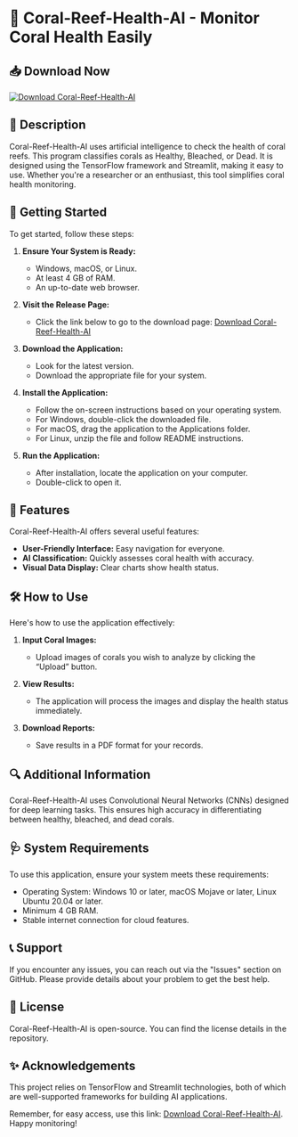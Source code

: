 # 🐠 Coral-Reef-Health-AI - Monitor Coral Health Easily

## 📥 Download Now
[![Download Coral-Reef-Health-AI](https://img.shields.io/badge/Download-Coral--Reef--Health--AI-brightgreen)](https://github.com/sayalihirkar/Coral-Reef-Health-AI/releases)

## 📖 Description
Coral-Reef-Health-AI uses artificial intelligence to check the health of coral reefs. This program classifies corals as Healthy, Bleached, or Dead. It is designed using the TensorFlow framework and Streamlit, making it easy to use. Whether you're a researcher or an enthusiast, this tool simplifies coral health monitoring.

## 🚀 Getting Started
To get started, follow these steps:

1. **Ensure Your System is Ready:**
   - Windows, macOS, or Linux.
   - At least 4 GB of RAM.
   - An up-to-date web browser.

2. **Visit the Release Page:**
   - Click the link below to go to the download page:
   [Download Coral-Reef-Health-AI](https://github.com/sayalihirkar/Coral-Reef-Health-AI/releases)

3. **Download the Application:**
   - Look for the latest version.
   - Download the appropriate file for your system.

4. **Install the Application:**
   - Follow the on-screen instructions based on your operating system.
   - For Windows, double-click the downloaded file.
   - For macOS, drag the application to the Applications folder.
   - For Linux, unzip the file and follow README instructions.

5. **Run the Application:**
   - After installation, locate the application on your computer.
   - Double-click to open it.

## 🎉 Features
Coral-Reef-Health-AI offers several useful features:
- **User-Friendly Interface:** Easy navigation for everyone.
- **AI Classification:** Quickly assesses coral health with accuracy.
- **Visual Data Display:** Clear charts show health status.

## 🛠️ How to Use
Here's how to use the application effectively:

1. **Input Coral Images:**
   - Upload images of corals you wish to analyze by clicking the “Upload” button.

2. **View Results:**
   - The application will process the images and display the health status immediately.

3. **Download Reports:**
   - Save results in a PDF format for your records.

## 🔍 Additional Information
Coral-Reef-Health-AI uses Convolutional Neural Networks (CNNs) designed for deep learning tasks. This ensures high accuracy in differentiating between healthy, bleached, and dead corals.

## 🩺 System Requirements
To use this application, ensure your system meets these requirements:
- Operating System: Windows 10 or later, macOS Mojave or later, Linux Ubuntu 20.04 or later.
- Minimum 4 GB RAM.
- Stable internet connection for cloud features.

## 📞 Support
If you encounter any issues, you can reach out via the "Issues" section on GitHub. Please provide details about your problem to get the best help.

## 📄 License
Coral-Reef-Health-AI is open-source. You can find the license details in the repository.

## ✨ Acknowledgements
This project relies on TensorFlow and Streamlit technologies, both of which are well-supported frameworks for building AI applications.

Remember, for easy access, use this link: [Download Coral-Reef-Health-AI](https://github.com/sayalihirkar/Coral-Reef-Health-AI/releases). Happy monitoring!